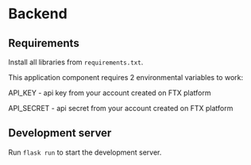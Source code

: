 
# Backend

## Requirements

Install all libraries from `requirements.txt`.

This application component requires 2 environmental variables to work:

API_KEY - api key from your account created on FTX platform

API_SECRET - api secret from your account created on FTX platform

## Development server
Run `flask run` to start the development server.